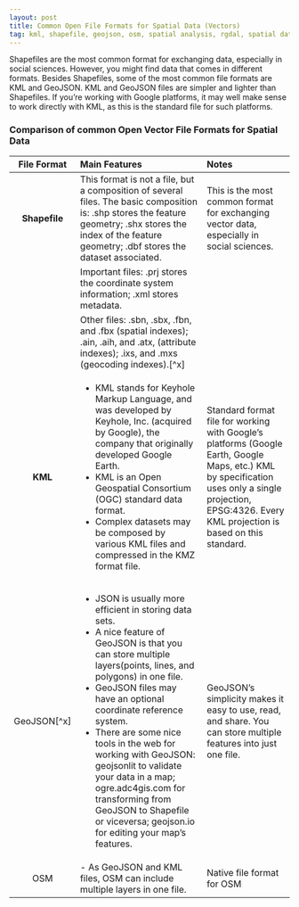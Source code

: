 ```yaml
---
layout: post
title: Common Open File Formats for Spatial Data (Vectors)
tag: kml, shapefile, geojson, osm, spatial analysis, rgdal, spatial data, open file formats, Open Geospatial Consortium
---
```


Shapefiles are the most common format for exchanging data, especially in social sciences.
However, you might find data that comes in different formats. Besides Shapefiles, some of the
most common file formats are KML and GeoJSON. KML and GeoJSON files are simpler and lighter
than Shapefiles. If you’re working with Google platforms, it may well make sense to work directly
with KML, as this is the standard file for such platforms.

### Comparison of common Open Vector File Formats for Spatial Data

| File Format | Main Features | Notes |
| :---:       | :---          | :---  |
| **Shapefile**   | This format is not a file, but a composition of several files. The basic composition is: .shp stores the feature geometry; .shx stores the index of the feature geometry; .dbf stores the dataset associated. | This is the most common format for exchanging vector data, especially in social sciences. |
|   | Important files: .prj stores the coordinate system information; .xml stores metadata. | |
|   | Other files: .sbn, .sbx, .fbn, and .fbx (spatial indexes); .ain, .aih, and .atx, (attribute indexes); .ixs, and .mxs (geocoding indexes).[^x]  |   |
| **KML** | <ul><li>KML stands for Keyhole Markup Language, and was developed by Keyhole, Inc. (acquired by Google), the company that originally developed Google Earth.</li><li>KML is an Open Geospatial Consortium (OGC) standard data format.</li><li>Complex datasets may be composed by various KML files and compressed in the KMZ format file.</li></ul> | Standard format file for working with Google’s platforms (Google Earth, Google Maps, etc.) KML by specification uses only a single projection, EPSG:4326. Every KML projection is based on this standard. |
| GeoJSON[^x] | <ul><li>JSON is usually more efficient in storing data sets.</li><li>A nice feature of GeoJSON is that you can store multiple layers(points, lines, and polygons) in one file.</li><li>GeoJSON files may have an optional coordinate reference system.</li><li>There are some nice tools in the web for working with GeoJSON: geojsonlit to validate your data in a map; ogre.adc4gis.com for transforming from GeoJSON to Shapefile or viceversa; geojson.io for editing your map’s features.</li></ul> | GeoJSON’s simplicity makes it easy to use, read, and share. You can store multiple features into just one file. |
| OSM | - As GeoJSON and KML files, OSM can include multiple layers in one file. | Native file format for OSM |
